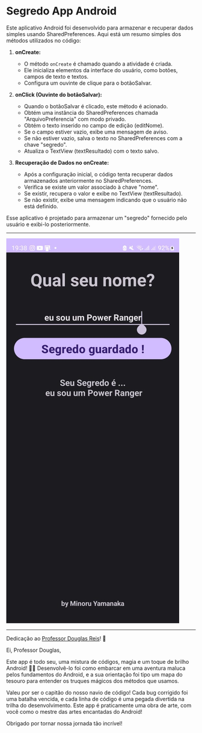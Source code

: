 # Segredo App Android

Este aplicativo Android foi desenvolvido para armazenar e recuperar dados simples usando SharedPreferences. Aqui está um resumo simples dos métodos utilizados no código:

1. **onCreate:**
   - O método `onCreate` é chamado quando a atividade é criada.
   - Ele inicializa elementos da interface do usuário, como botões, campos de texto e textos.
   - Configura um ouvinte de clique para o botãoSalvar.

2. **onClick (Ouvinte do botãoSalvar):**
   - Quando o botãoSalvar é clicado, este método é acionado.
   - Obtém uma instância do SharedPreferences chamada "ArquivoPreferencia" com modo privado.
   - Obtém o texto inserido no campo de edição (editNome).
   - Se o campo estiver vazio, exibe uma mensagem de aviso.
   - Se não estiver vazio, salva o texto no SharedPreferences com a chave "segredo".
   - Atualiza o TextView (textResultado) com o texto salvo.

3. **Recuperação de Dados no onCreate:**
   - Após a configuração inicial, o código tenta recuperar dados armazenados anteriormente no SharedPreferences.
   - Verifica se existe um valor associado à chave "nome".
   - Se existir, recupera o valor e exibe no TextView (textResultado).
   - Se não existir, exibe uma mensagem indicando que o usuário não está definido.

Esse aplicativo é projetado para armazenar um "segredo" fornecido pelo usuário e exibi-lo posteriormente.

---

![image](ScreenShot_Home.jpg)

---

Dedicação ao [Professor Douglas Reis](linkedin.com/in/douglas-dos-reis-3473a868)! 🚀

Ei, Professor Douglas,

Este app é todo seu, uma mistura de códigos, magia e um toque de brilho Android! 📱💫 Desenvolvê-lo foi como embarcar em uma aventura maluca pelos fundamentos do Android, e a sua orientação foi tipo um mapa do tesouro para entender os truques mágicos dos métodos que usamos.

Valeu por ser o capitão do nosso navio de código! Cada bug corrigido foi uma batalha vencida, e cada linha de código é uma pegada divertida na trilha do desenvolvimento. Este app é praticamente uma obra de arte, com você como o mestre das artes encantadas do Android!

Obrigado por tornar nossa jornada tão incrível!

